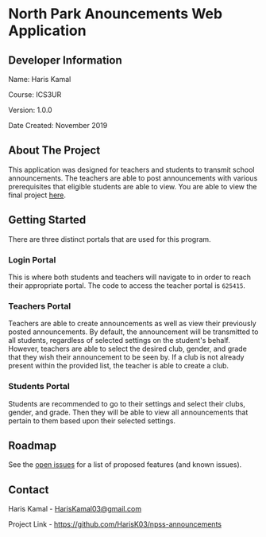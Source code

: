 # North Park Anouncements Web Application

## Developer Information ##

Name: Haris Kamal

Course: ICS3UR

Version: 1.0.0

Date Created: November 2019

## About The Project ##

This application was designed for teachers and students to transmit school announcements. The teachers are able to post announcements with various prerequisites that eligible students are able to view. You are able to view the final project [here](https://npss-announcements.hariskamal.repl.co/login.html "NPSS Announcements").

## Getting Started ##

There are three distinct portals that are used for this program.

### Login Portal ###

This is where both students and teachers will navigate to in order to reach their appropriate portal. The code to access the teacher portal is `625415`.

### Teachers Portal ###

Teachers are able to create announcements as well as view their previously posted announcements. By default, the announcement will be transmitted to all students, regardless of selected settings on the student's behalf. However, teachers are able to select the desired club, gender, and grade that they wish their announcement to be seen by. If a club is not already present within the provided list, the teacher is able to create a club.

### Students Portal ###

Students are recommended to go to their settings and select their clubs, gender, and grade. Then they will be able to view all announcements that pertain to them based upon their selected settings.

## Roadmap ##

See the [open issues](https://github.com/HarisK03/npss-announcements/issues/ "Issues") for a list of proposed features (and known issues).

## Contact ##

Haris Kamal - HarisKamal03@gmail.com

Project Link - https://github.com/HarisK03/npss-announcements
